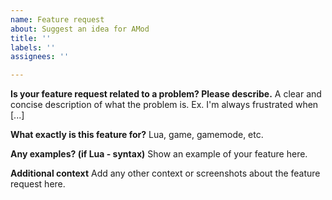 ```yaml
---
name: Feature request
about: Suggest an idea for AMod
title: ''
labels: ''
assignees: ''

---
```


**Is your feature request related to a problem? Please describe.**
A clear and concise description of what the problem is. Ex. I'm always frustrated when [...]

**What exactly is this feature for?**
Lua, game, gamemode, etc.

**Any examples? (if Lua - syntax)**
Show an example of your feature here.

**Additional context**
Add any other context or screenshots about the feature request here.
